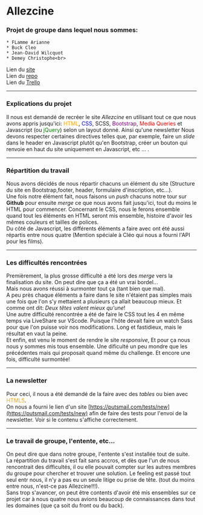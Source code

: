 # Allezcine
### Projet de groupe dans lequel nous sommes:
    * FLamme Arianne
    * Buck Cleo
    * Jean-David Wilcquot
    * Demey Christophe<br>
Lien du [site]()<br>
Lien du [repo](https://github.com/cleobuck/allezcinev3)<br>
Lien du [Trello](https://trello.com/b/t67ILuY0/le-projet-x)

---

### Explications du projet
Il nous est demandé de recréer le site _Allezcine_ en utilisant tout ce que nous avons appris jusqu'ici: <span style="color:orange">HTML</span>, <span style="color:blue">CSS</span>, <span style="style:pink">SCSS</span>, <span style="color:purple">Bootstrap</span>, <span style="color:red">Media Queries</span> et <span style="color:darkyellow">Javascript</span> (ou <span style="color:green">jQuery</span>) selon un layout donné. Ainsi qu'une newsletter
Nous devons respecter certaines directives telles que, par exemple, faire un _slide_ dans le header en Javascript plutôt qu'en Bootstrap, créer un bouton qui renvoie en haut du site uniquement en Javascript, etc ... .

---

### Répartition du travail
Nous avons décidés de nous répartir chacuns un élément du site (Structure du site en Bootstrap,footer, header, formulaire d'inscription, etc...).<br>
Une fois notre élément fait, nous faisons un _push_ chacuns notre tour sur **Github** pour ensuite _merge_ ce que nous avons fait jusqu'ici, tout du moins le HTML pour commencer. Concernant le CSS, nous le ferons ensemble quand tout les éléments en HTML seront mis ensemble, histoire d'avoir les mêmes couleurs et tailles de polices.<br>
Du côté de Javascript, les différents éléments a faire avec ont été aussi répartis entre nous quatre (Mention spéciale à Cléo qui nous a fourni l'API pour les films).

---

### Les difficultés rencontrées
Premièrement, la plus grosse difficulté a été lors des _merge_ vers la finalisation du site. On peut dire que ça a été un vrai bordel...<br>
Mais nous avons réussi à surmonter tout ça (tant bien que mal).<br>
A peu près chaque éléments a faire dans le site n'étaient pas simples mais une fois que l'on s'y mettaient a plusieurs ça allait beaucoup mieux. Et comme ont dit: _Deux têtes valent mieux qu'une_!<br>
Une autre difficulté rencontrée a été de faire le CSS tout les 4 en même temps via LiveShare sur VScode. Puisque l'hôte devait faire un watch Sass pour que l'on puisse voir nos modifications. Long et fastidieux, mais le résultat en vaut la peine.<br>
Et enfin, est venu le moment de rendre le site _responsive_, Et pour ça nous nous y sommes mis tous ensemble. Une dificulté un peu mondre que les précédentes mais qui proposait quand même du challenge. Et encore une fois, difficulté surmontée!

---

### La newsletter
Pour ceci, il nous a été demandé de la faire avec des _tables_ ou bien avec <span style="color:orange">HTML5</span>.<br>
On nous a fourni le lien d'un site [https://putsmail.com/tests/new](https://putsmail.com/tests/new) afin de faire des tests pour l'envoi de la newsletter. Voir si le contenu s'affiche correctement.

---

### Le travail de groupe, l'entente, etc...
On peut dire que dans notre groupe, l'entente s'est installée tout de suite. La répartition du travail s'est fait sans accros, et dès que l'un de nous rencontrait des difficultés, il ou elle pouvait compter sur les autres membres du groupe pour chercher et trouver une solution.
Le feeling est passé tout seul entr nous, il n'y a pas eu un seule litige ou prise de tête. (tout du moins entre nous, n'est-ce pas Allezcine!!!).<br>
Sans trop s'avancer, on peut être contents d'avoir été mis ensembles sur ce projet car à nous quatre nous avions beaucoup de connaissances dans tout les domaines (que ça soit du front ou du back).
